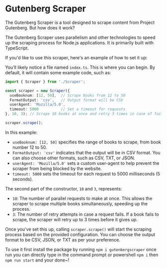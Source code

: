 # Gutenberg Scraper

The Gutenberg Scraper is a tool designed to scrape content from Project Gutenberg. But how does it work?

The Gutenberg Scraper uses parallelism and other technologies to speed up the scraping process for Node.js applications. It is primarily built with TypeScript.

If you'd like to use this scraper, here's an example of how to set it up:

You’ll likely notice a file named `index.ts`. This is where you can begin. By default, it will contain some example code, such as:

```typescript
import { Scraper } from './Scraper';

const scraper = new Scraper({
  useBooknum: [12, 50],  // Scrape books from 12 to 50
  FormatOutput: 'csv',   // Output format will be CSV
  userAgent: 'Mozilla/5.0',
  timeout: 5000          // Set a timeout for requests
}, 10, 3); // Scrape 10 books at once and retry 3 times in case of failure

scraper.scrape();
```

In this example:

- `useBooknum: [12, 50]` specifies the range of books to scrape, from book number 12 to 50.
- `FormatOutput: 'csv'` indicates that the output will be in CSV format. You can also choose other formats, such as CSV, TXT, or JSON.
- `userAgent: 'Mozilla/5.0'` sets a custom user-agent to help prevent the scraper from being blocked by the website.
- `timeout: 5000` sets the timeout for each request to 5000 milliseconds (5 seconds).

The second part of the constructor, `10` and `3`, represents:

- `10`: The number of parallel requests to make at once. This allows the scraper to scrape multiple books simultaneously, speeding up the process.
- `3`: The number of retry attempts in case a request fails. If a book fails to scrape, the scraper will retry up to 3 times before it gives up.

Once you've set this up, calling `scraper.scrape()` will start the scraping process based on the provided configuration. You can choose the output format to be CSV, JSON, or TXT as per your preference.

To use it first install the package by running `npm i gutenbergscraper` once run you can directly type in the command prompt or powershell `npm i` then `npm run start` and your done~!

